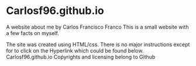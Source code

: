 # Carlosf96.github.io
A website about me by Carlos Francisco Franco
This is a small website with a few facts on myself.

The site was created using HTML/css.
There is no major instructions except for to click on the Hyperlink which could be found below.
Carlosf96.github.io
Coṕyrights and licensing belong to Github

